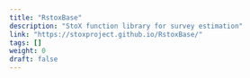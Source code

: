 ```yaml
---
title: "RstoxBase"
description: "StoX function library for survey estimation"
link: "https://stoxproject.github.io/RstoxBase/"
tags: []
weight: 0
draft: false
---
```

